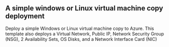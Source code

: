 ##   A simple windows or Linux virtual machine copy deployment

Deploy a simple Windows or Linux virtual machine copy to Azure. This template also deploys a
Virtual Network,
Public IP,
Network Security Group (NSG),
2 Availability Sets,
OS Disks,
and a Network Interface Card (NIC)
